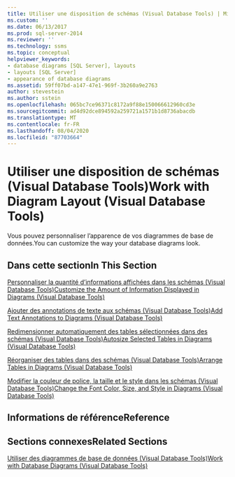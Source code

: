 ```yaml
---
title: Utiliser une disposition de schémas (Visual Database Tools) | Microsoft Docs
ms.custom: ''
ms.date: 06/13/2017
ms.prod: sql-server-2014
ms.reviewer: ''
ms.technology: ssms
ms.topic: conceptual
helpviewer_keywords:
- database diagrams [SQL Server], layouts
- layouts [SQL Server]
- appearance of database diagrams
ms.assetid: 59ff07bd-a147-47e1-969f-3b260a9e2763
author: stevestein
ms.author: sstein
ms.openlocfilehash: 065bc7ce96371c8172a9f88e150066612960cd3e
ms.sourcegitcommit: ad4d92dce894592a259721a1571b1d8736abacdb
ms.translationtype: MT
ms.contentlocale: fr-FR
ms.lasthandoff: 08/04/2020
ms.locfileid: "87703664"
---
```

# <a name="work-with-diagram-layout-visual-database-tools"></a><span data-ttu-id="2dce8-102">Utiliser une disposition de schémas (Visual Database Tools)</span><span class="sxs-lookup"><span data-stu-id="2dce8-102">Work with Diagram Layout (Visual Database Tools)</span></span>
  <span data-ttu-id="2dce8-103">Vous pouvez personnaliser l’apparence de vos diagrammes de base de données.</span><span class="sxs-lookup"><span data-stu-id="2dce8-103">You can customize the way your database diagrams look.</span></span>  
  
## <a name="in-this-section"></a><span data-ttu-id="2dce8-104">Dans cette section</span><span class="sxs-lookup"><span data-stu-id="2dce8-104">In This Section</span></span>  
 [<span data-ttu-id="2dce8-105">Personnaliser la quantité d’informations affichées dans les schémas &#40;Visual Database Tools&#41;</span><span class="sxs-lookup"><span data-stu-id="2dce8-105">Customize the Amount of Information Displayed in Diagrams &#40;Visual Database Tools&#41;</span></span>](visual-database-tools.md)  
  
 [<span data-ttu-id="2dce8-106">Ajouter des annotations de texte aux schémas &#40;Visual Database Tools&#41;</span><span class="sxs-lookup"><span data-stu-id="2dce8-106">Add Text Annotations to Diagrams &#40;Visual Database Tools&#41;</span></span>](add-text-annotations-to-diagrams-visual-database-tools.md)  
  
 [<span data-ttu-id="2dce8-107">Redimensionner automatiquement des tables sélectionnées dans des schémas &#40;Visual Database Tools&#41;</span><span class="sxs-lookup"><span data-stu-id="2dce8-107">Autosize Selected Tables in Diagrams &#40;Visual Database Tools&#41;</span></span>](autosize-selected-tables-in-diagrams-visual-database-tools.md)  
  
 [<span data-ttu-id="2dce8-108">Réorganiser des tables dans des schémas &#40;Visual Database Tools&#41;</span><span class="sxs-lookup"><span data-stu-id="2dce8-108">Arrange Tables in Diagrams &#40;Visual Database Tools&#41;</span></span>](arrange-tables-in-diagrams-visual-database-tools.md)  
  
 [<span data-ttu-id="2dce8-109">Modifier la couleur de police, la taille et le style dans les schémas &#40;Visual Database Tools&#41;</span><span class="sxs-lookup"><span data-stu-id="2dce8-109">Change the Font Color, Size, and Style in Diagrams &#40;Visual Database Tools&#41;</span></span>](change-the-font-color-size-and-style-in-diagrams-visual-database-tools.md)  
  
## <a name="reference"></a><span data-ttu-id="2dce8-110">Informations de référence</span><span class="sxs-lookup"><span data-stu-id="2dce8-110">Reference</span></span>  
  
## <a name="related-sections"></a><span data-ttu-id="2dce8-111">Sections connexes</span><span class="sxs-lookup"><span data-stu-id="2dce8-111">Related Sections</span></span>  
 [<span data-ttu-id="2dce8-112">Utiliser des diagrammes de base de données &#40;Visual Database Tools&#41;</span><span class="sxs-lookup"><span data-stu-id="2dce8-112">Work with Database Diagrams &#40;Visual Database Tools&#41;</span></span>](work-with-database-diagrams-visual-database-tools.md)  
  
  
